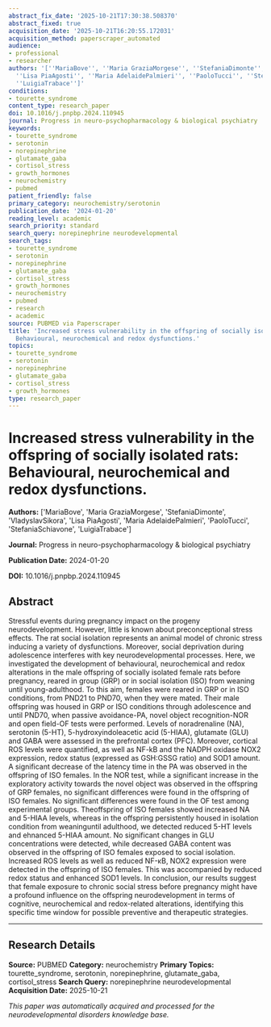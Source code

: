 ```yaml
---
abstract_fix_date: '2025-10-21T17:30:38.508370'
abstract_fixed: true
acquisition_date: '2025-10-21T16:20:55.172031'
acquisition_method: paperscraper_automated
audience:
- professional
- researcher
authors: '[''MariaBove'', ''Maria GraziaMorgese'', ''StefaniaDimonte'', ''VladyslavSikora'',
  ''Lisa PiaAgosti'', ''Maria AdelaidePalmieri'', ''PaoloTucci'', ''StefaniaSchiavone'',
  ''LuigiaTrabace'']'
conditions:
- tourette_syndrome
content_type: research_paper
doi: 10.1016/j.pnpbp.2024.110945
journal: Progress in neuro-psychopharmacology & biological psychiatry
keywords:
- tourette_syndrome
- serotonin
- norepinephrine
- glutamate_gaba
- cortisol_stress
- growth_hormones
- neurochemistry
- pubmed
patient_friendly: false
primary_category: neurochemistry/serotonin
publication_date: '2024-01-20'
reading_level: academic
search_priority: standard
search_query: norepinephrine neurodevelopmental
search_tags:
- tourette_syndrome
- serotonin
- norepinephrine
- glutamate_gaba
- cortisol_stress
- growth_hormones
- neurochemistry
- pubmed
- research
- academic
source: PUBMED via Paperscraper
title: 'Increased stress vulnerability in the offspring of socially isolated rats:
  Behavioural, neurochemical and redox dysfunctions.'
topics:
- tourette_syndrome
- serotonin
- norepinephrine
- glutamate_gaba
- cortisol_stress
- growth_hormones
type: research_paper
---
```


# Increased stress vulnerability in the offspring of socially isolated rats: Behavioural, neurochemical and redox dysfunctions.

**Authors:** ['MariaBove', 'Maria GraziaMorgese', 'StefaniaDimonte', 'VladyslavSikora', 'Lisa PiaAgosti', 'Maria AdelaidePalmieri', 'PaoloTucci', 'StefaniaSchiavone', 'LuigiaTrabace']

**Journal:** Progress in neuro-psychopharmacology & biological psychiatry

**Publication Date:** 2024-01-20

**DOI:** 10.1016/j.pnpbp.2024.110945

## Abstract

Stressful events during pregnancy impact on the progeny neurodevelopment. However, little is known about preconceptional stress effects. The rat social isolation represents an animal model of chronic stress inducing a variety of dysfunctions. Moreover, social deprivation during adolescence interferes with key neurodevelopmental processes. Here, we investigated the development of behavioural, neurochemical and redox alterations in the male offspring of socially isolated female rats before pregnancy, reared in group (GRP) or in social isolation (ISO) from weaning until young-adulthood. To this aim, females were reared in GRP or in ISO conditions, from PND21 to PND70, when they were mated. Their male offspring was housed in GRP or ISO conditions through adolescence and until PND70, when passive avoidance-PA, novel object recognition-NOR and open field-OF tests were performed. Levels of noradrenaline (NA), serotonin (5-HT), 5-hydroxyindoleacetic acid (5-HIAA), glutamate (GLU) and GABA were assessed in the prefrontal cortex (PFC). Moreover, cortical ROS levels were quantified, as well as NF-kB and the NADPH oxidase NOX2 expression, redox status (expressed as GSH:GSSG ratio) and SOD1 amount. A significant decrease of the latency time in the PA was observed in the offspring of ISO females. In the NOR test, while a significant increase in the exploratory activity towards the novel object was observed in the offspring of GRP females, no significant differences were found in the offspring of ISO females. No significant differences were found in the OF test among experimental groups. Theoffspring of ISO females showed increased NA and 5-HIAA levels, whereas in the offspring persistently housed in isolation condition from weaninguntil adulthood, we detected reduced 5-HT levels and ehnanced 5-HIAA amount. No significant changes in GLU concentrations were detected, while decreased GABA content was observed in the offspring of ISO females exposed to social isolation. Increased ROS levels as well as reduced NF-κB, NOX2 expression were detected in the offspring of ISO females. This was accompanied by reduced redox status and enhanced SOD1 levels. In conclusion, our results suggest that female exposure to chronic social stress before pregnancy might have a profound influence on the offspring neurodevelopment in terms of cognitive, neurochemical and redox-related alterations, identifying this specific time window for possible preventive and therapeutic strategies.

---

## Research Details

**Source:** PUBMED
**Category:** neurochemistry
**Primary Topics:** tourette_syndrome, serotonin, norepinephrine, glutamate_gaba, cortisol_stress
**Search Query:** norepinephrine neurodevelopmental
**Acquisition Date:** 2025-10-21

*This paper was automatically acquired and processed for the neurodevelopmental disorders knowledge base.*
